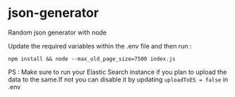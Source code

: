 # json-generator
Random json generator with node

Update the required variables within the .env file and then run :

`npm install && node --max_old_page_size=7500 index.js`

PS : Make sure to run your Elastic Search instance if you plan to upload the data to the same.If not you can disable it by updating `uploadToES = false` in .env

